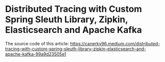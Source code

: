 # Distributed Tracing with Custom Spring Sleuth Library, Zipkin, Elasticsearch and Apache Kafka
The source code of this article:
https://canerky96.medium.com/distributed-tracing-with-custom-spring-sleuth-library-zipkin-elasticsearch-and-apache-kafka-99a9d23505e1
